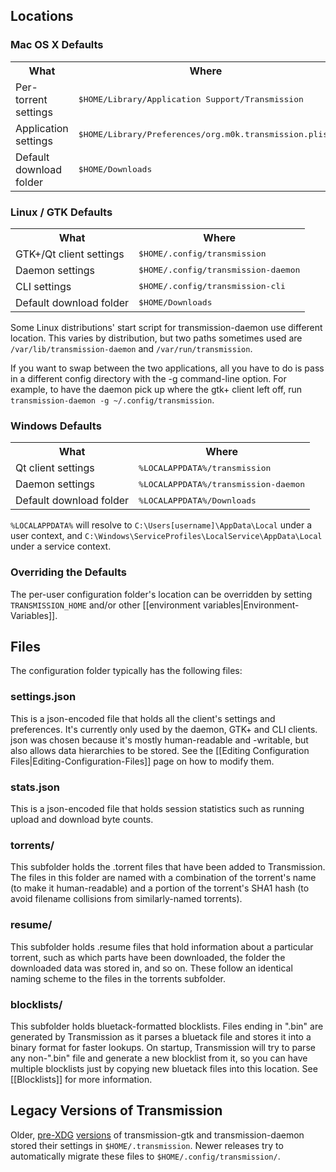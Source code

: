 ## Locations

### Mac OS X Defaults

<table>
<tr><th>What</th><th>Where</th></tr>
<tr><td>Per-torrent settings</td><td><tt>$HOME/Library/Application Support/Transmission</tt></td></tr>
<tr><td>Application settings</td><td><tt>$HOME/Library/Preferences/org.m0k.transmission.plist</tt></td></tr>
<tr><td>Default download folder</td><td><tt>$HOME/Downloads</tt></td></tr>
</table>

### Linux / GTK Defaults

<table>
<tr><th>What</th><th>Where</th></tr>
<tr><td>GTK+/Qt client settings</td><td><tt>$HOME/.config/transmission</tt></td></tr>
<tr><td>Daemon settings</td><td><tt>$HOME/.config/transmission-daemon</tt></td></tr>
<tr><td>CLI settings</td><td><tt>$HOME/.config/transmission-cli</tt></td></tr>
<tr><td>Default download folder</td><td><tt>$HOME/Downloads</tt></td></tr>
</table>

Some Linux distributions' start script for transmission-daemon use different location. This varies by distribution, but two paths sometimes used are `/var/lib/transmission-daemon` and `/var/run/transmission`.  

If you want to swap between the two applications, all you have to do is pass in a different config directory with the -g command-line option. For example, to have the daemon pick up where the gtk+ client left off, run `transmission-daemon -g ~/.config/transmission`.

### Windows Defaults

<table>
<tr><th>What</th><th>Where</th></tr>
<tr><td>Qt client settings</td><td><tt>%LOCALAPPDATA%/transmission</tt></td></tr>
<tr><td>Daemon settings</td><td><tt>%LOCALAPPDATA%/transmission-daemon</tt></td></tr>
<tr><td>Default download folder</td><td><tt>%LOCALAPPDATA%/Downloads</tt></td></tr>
</table>

`%LOCALAPPDATA%` will resolve to `C:\Users[username]\AppData\Local` under a user context, and `C:\Windows\ServiceProfiles\LocalService\AppData\Local` under a service context.

### Overriding the Defaults

The per-user configuration folder's location can be overridden by setting `TRANSMISSION_HOME` and/or other [[environment variables|Environment-Variables]].

## Files

The configuration folder typically has the following files:

### settings.json

This is a json-encoded file that holds all the client's settings and preferences.  It's currently only used by the daemon, GTK+ and CLI clients.  json was chosen because it's mostly human-readable and -writable, but also allows data hierarchies to be stored. See the [[Editing Configuration Files|Editing-Configuration-Files]] page on how to modify them.

### stats.json

This is a json-encoded file that holds session statistics such as running upload and download byte counts.

### torrents/

This subfolder holds the .torrent files that have been added to Transmission.  The files in this folder are named with a combination of the torrent's name (to make it human-readable) and a portion of the torrent's SHA1 hash (to avoid filename collisions from similarly-named torrents).

### resume/

This subfolder holds .resume files that hold information about a particular torrent, such as which parts have been downloaded, the folder the downloaded data was stored in, and so on.  These follow an identical naming scheme to the files in the torrents subfolder.

### blocklists/

This subfolder holds bluetack-formatted blocklists. Files ending in ".bin" are generated by Transmission as it parses a bluetack file and stores it into a binary format for faster lookups.  On startup, Transmission will try to parse any non-".bin" file and generate a new blocklist from it, so you can have multiple blocklists just by copying new bluetack files into this location.  See [[Blocklists]] for more information.

## Legacy Versions of Transmission

Older, [pre-XDG](http://standards.freedesktop.org/basedir-spec/basedir-spec-latest.html) [versions](http://trac.transmissionbt.com/ticket/684) of transmission-gtk and transmission-daemon stored their settings in `$HOME/.transmission`.  Newer releases try to automatically migrate these files to `$HOME/.config/transmission/`.
